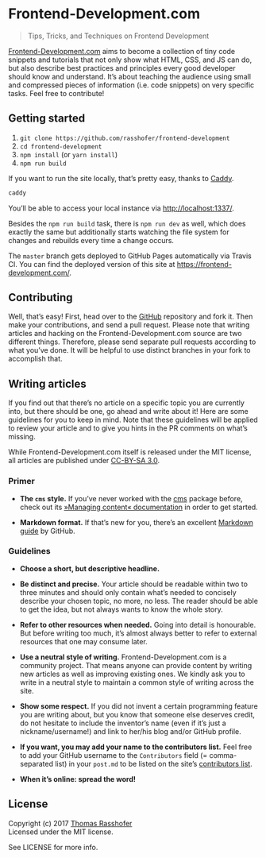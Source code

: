 # Frontend-Development.com

> Tips, Tricks, and Techniques on Frontend Development

[Frontend-Development.com](https://frontend-development.com/) aims to become a collection of tiny code snippets and tutorials that not only show what HTML, CSS, and JS can do, but also describe best practices and principles every good developer should know and understand. It’s about teaching the audience using small and compressed pieces of information (i.e. code snippets) on very specific tasks. Feel free to contribute!

## Getting started

1. `git clone https://github.com/rasshofer/frontend-development`
2. `cd frontend-development`
3. `npm install` (or `yarn install`)
4. `npm run build`

If you want to run the site locally, that’s pretty easy, thanks to [Caddy](https://caddyserver.com/).

```sh
caddy
```

You’ll be able to access your local instance via [http://localhost:1337/](http://localhost:1337/).

Besides the `npm run build` task, there is `npm run dev` as well, which does exactly the same but additionally starts watching the file system for changes and rebuilds every time a change occurs.

The `master` branch gets deployed to GitHub Pages automatically via Travis CI. You can find the deployed version of this site at https://frontend-development.com/.

## Contributing

Well, that’s easy! First, head over to the [GitHub](https://github.com/rasshofer/frontend-development) repository and fork it. Then make your contributions, and send a pull request. Please note that writing articles and hacking on the Frontend-Development.com source are two different things. Therefore, please send separate pull requests according to what you’ve done. It will be helpful to use distinct branches in your fork to accomplish that.

## Writing articles

If you find out that there’s no article on a specific topic you are currently into, but there should be one, go ahead and write about it! Here are some guidelines for you to keep in mind. Note that these guidelines will be applied to review your article and to give you hints in the PR comments on what’s missing.

While Frontend-Development.com itself is released under the MIT license, all articles are published under [CC-BY-SA 3.0](http://creativecommons.org/licenses/by-sa/3.0/).

### Primer

- **The `cms` style.** If you’ve never worked with the [cms](https://www.npmjs.com/package/cms) package before, check out its [»Managing content« documentation](https://www.npmjs.com/package/cms#user-content-managing-content) in order to get started.

- **Markdown format.** If that’s new for you, there’s an excellent [Markdown guide](https://guides.github.com/features/mastering-markdown/) by GitHub.

### Guidelines

- **Choose a short, but descriptive headline.**

- **Be distinct and precise.** Your article should be readable within two to three minutes and should only contain what’s needed to concisely describe your chosen topic, no more, no less. The reader should be able to get the idea, but not always wants to know the whole story.

- **Refer to other resources when needed.** Going into detail is honourable. But before writing too much, it’s almost always better to refer to external resources that one may consume later.

- **Use a neutral style of writing.** Frontend-Development.com is a community project. That means anyone can provide content by writing new articles as well as improving existing ones. We kindly ask you to write in a neutral style to maintain a common style of writing across the site.

- **Show some respect.** If you did not invent a certain programming feature you are writing about, but you know that someone else deserves credit, do not hesitate to include the inventor’s name (even if it’s just a nickname/username!) and link to her/his blog and/or GitHub profile.

- **If you want, you may add your name to the contributors list.** Feel free to add your GitHub username to the `Contributors` field (= comma-separated list) in your `post.md` to be listed on the site’s [contributors list](http://frontend-development.com/contributors/).

- **When it’s online: spread the word!**

## License

Copyright (c) 2017 [Thomas Rasshofer](http://thomasrasshofer.com/)  
Licensed under the MIT license.

See LICENSE for more info.
